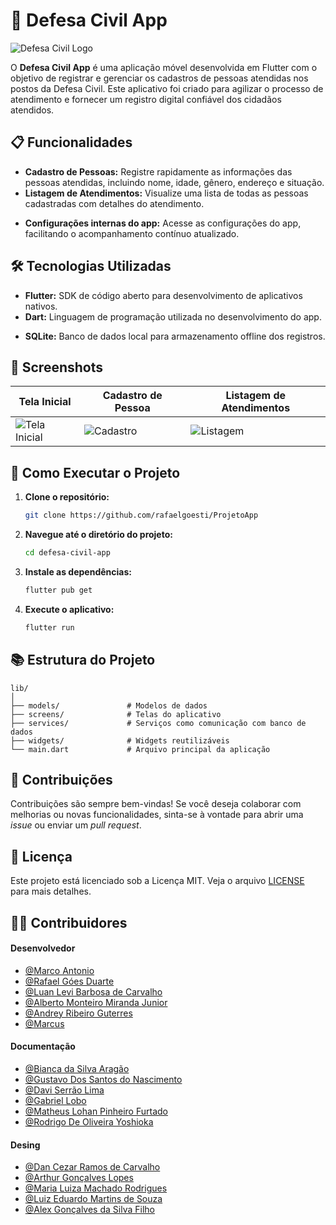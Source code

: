 
# 📱 Defesa Civil App

![Defesa Civil Logo](https://your-logo-url.com) <!-- Substitua pelo link do logo se houver -->

O **Defesa Civil App** é uma aplicação móvel desenvolvida em Flutter com o objetivo de registrar e gerenciar os cadastros de pessoas atendidas nos postos da Defesa Civil. Este aplicativo foi criado para agilizar o processo de atendimento e fornecer um registro digital confiável dos cidadãos atendidos.

## 📋 Funcionalidades

- **Cadastro de Pessoas:** Registre rapidamente as informações das pessoas atendidas, incluindo nome, idade, gênero, endereço e situação.
- **Listagem de Atendimentos:** Visualize uma lista de todas as pessoas cadastradas com detalhes do atendimento.
<!-- - **Busca e Filtros:** Encontre rapidamente registros específicos utilizando a função de busca e filtros avançados. -->
- **Configurações internas do app:** Acesse as configurações do app, facilitando o acompanhamento contínuo atualizado.

## 🛠️ Tecnologias Utilizadas

- **Flutter:** SDK de código aberto para desenvolvimento de aplicativos nativos.
- **Dart:** Linguagem de programação utilizada no desenvolvimento do app.
<!-- - **Provider:** Gerenciamento de estado do Flutter utilizado no projeto. -->
- **SQLite:** Banco de dados local para armazenamento offline dos registros.

## 📱 Screenshots

<!-- Adicione capturas de tela do aplicativo aqui -->
| Tela Inicial | Cadastro de Pessoa | Listagem de Atendimentos |
| ------------ | ------------------ | ----------------------- |
| ![Tela Inicial](https://your-screenshot-url.com) | ![Cadastro](https://your-screenshot-url.com) | ![Listagem](https://your-screenshot-url.com) |

## 🚀 Como Executar o Projeto

1. **Clone o repositório:**

   ```bash
   git clone https://github.com/rafaelgoesti/ProjetoApp
   ```

2. **Navegue até o diretório do projeto:**

   ```bash
   cd defesa-civil-app
   ```

3. **Instale as dependências:**

   ```bash
   flutter pub get
   ```

4. **Execute o aplicativo:**

   ```bash
   flutter run
   ```

## 📚 Estrutura do Projeto

```
lib/
│
├── models/               # Modelos de dados
├── screens/              # Telas do aplicativo
├── services/             # Serviços como comunicação com banco de dados
├── widgets/              # Widgets reutilizáveis
└── main.dart             # Arquivo principal da aplicação
```

## 🤝 Contribuições

Contribuições são sempre bem-vindas! Se você deseja colaborar com melhorias ou novas funcionalidades, sinta-se à vontade para abrir uma *issue* ou enviar um *pull request*.

## 📄 Licença

Este projeto está licenciado sob a Licença MIT. Veja o arquivo [LICENSE](LICENSE) para mais detalhes.

## 👨‍💻 Contribuidores

#### Desenvolvedor

- [@Marco Antonio](https://github.com/marco0antonio0)
- [@Rafael Góes Duarte]()
- [@Luan Levi Barbosa de Carvalho](https://github.com/Luan-carvalho-b)
- [@Alberto Monteiro Miranda Junior]()
- [@Andrey Ribeiro Guterres]()
- [@Marcus]()

#### Documentação

- [@Bianca da Silva Aragão]()
- [@Gustavo Dos Santos do Nascimento]()
- [@Davi Serrão Lima]()
- [@Gabriel Lobo]()
- [@Matheus Lohan Pinheiro Furtado]()
- [@Rodrigo De Oliveira Yoshioka]()

#### Desing

- [@Dan Cezar Ramos de Carvalho]()
- [@Arthur Gonçalves Lopes]()
- [@Maria Luiza Machado Rodrigues]()
- [@Luiz Eduardo Martins de Souza]()
- [@Alex Gonçalves da Silva Filho]()
